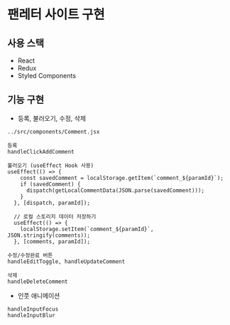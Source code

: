 # 팬레터 사이트 구현

## 사용 스택

- React
- Redux
- Styled Components

## 기능 구현

- 등록, 불러오기, 수정, 삭제

```
../src/components/Comment.jsx

등록
handleClickAddComment

불러오기 (useEffect Hook 사용)
useEffect(() => {
    const savedComment = localStorage.getItem(`comment_${paramId}`);
    if (savedComment) {
      dispatch(getLocalCommentData(JSON.parse(savedComment)));
    }
  }, [dispatch, paramId]);

  // 로컬 스토리지 데이터 저장하기
  useEffect(() => {
    localStorage.setItem(`comment_${paramId}`, JSON.stringify(comments));
  }, [comments, paramId]);

수정/수정완료 버튼
handleEditToggle, handleUpdateComment

삭제
handleDeleteComment
```

- 인풋 애니메이션

```
handleInputFocus
handleInputBlur
```
